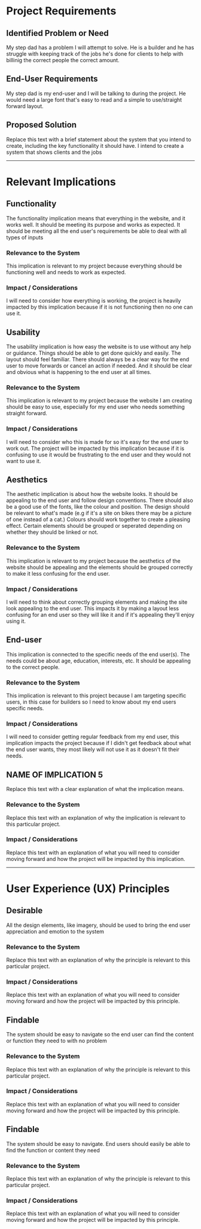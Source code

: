 # Project Requirements

## Identified Problem or Need

My step dad has a problem I will attempt to solve. He is a builder and he has struggle with keeping track of the jobs he's done for clients to help with billinig the correct people the correct amount.

## End-User Requirements

My step dad is my end-user and I will be talking to during the project. He would need a large font that's easy to read and a simple to use/straight forward layout.

## Proposed Solution

Replace this text with a brief statement about the system that you intend to create, including the key functionality it should have.
I intend to create a system that shows clients and the jobs 


---

# Relevant Implications

## Functionality

The functionality implication means that everything in the website, and it works well. It should be meeting its purpose and works as expected. It should be meeting all the end user's requirements be able to deal with all types of inputs

### Relevance to the System

This implication is relevant to my project because everything should be functioning well and needs to work as expected.

### Impact / Considerations

I will need to consider how everything is working, the project is heavily impacted by this implication because if it is not functioning then no one can use it.



## Usability

The usability implication is how easy the website is to use without any help or guidance. Things should be able to get done quickly and easily. The layout should feel familiar. There should always be a clear way for the end user to move forwards or cancel an action if needed. And it should be clear  and obvious what is happening to the end user at all times.

### Relevance to the System

This implication is relevant to my project because the website I am creating should be easy to use, especially for my end user who needs something straight forward.

### Impact / Considerations

I will need to consider who this is made for so it's easy for the end user to work out. The project will be impacted by this implication because if it is confusing to use it would be frustrating to the end user and they would not want to use it.



## Aesthetics

The aesthetic implication is about how the website looks. It should be appealing to the end user and follow design conventions. There should also be a good use of the fonts, like the colour and position. The design should be relevant to what's made (e.g if it's a site on bikes there may be a picture of one instead of a cat.) Colours should work together to create a pleasing effect. Certain elements should be grouped or seperated depending on whether they should be linked or not.

### Relevance to the System

This implication is relevant to my project because the aesthetics of the website should be appealing and the elements should be grouped correctly to make it less confusing for the end user.

### Impact / Considerations

I will need to think about correctly grouping elements and making the site look appealing to the end user. This impacts it by making a layout less confusing for an end user so they will like it and if it's appealing they'll enjoy using it.



## End-user

This implication is connected to the specific needs of the end user(s). The needs could be about age, education, interests, etc. It should be appealing to the correct  people.

### Relevance to the System

This implication is relevant to this project because I am targeting specific users, in this case for builders so I need to know about my end users specific needs.

### Impact / Considerations

I will need to consider getting regular feedback from my end user, this implication impacts the project because if I didn't get feedback about what the end user wants, they most likely will not use it as it doesn't fit their needs.



## NAME OF IMPLICATION 5

Replace this text with a clear explanation of what the implication means.

### Relevance to the System

Replace this text with an explanation of why the implication is relevant to this particular project.

### Impact / Considerations

Replace this text with an explanation of what you will need to consider moving forward and how the project will be impacted by this implication.


---

# User Experience (UX) Principles

## Desirable

All the design elements, like imagery, should be used to bring the end user appreciation and emotion to the system

### Relevance to the System

Replace this text with an explanation of why the principle is relevant to this particular project.

### Impact / Considerations

Replace this text with an explanation of what you will need to consider moving forward and how the project will be impacted by this principle.


## Findable

The system should be easy to navigate so the end user can find the content or function they need to with no problem

### Relevance to the System

Replace this text with an explanation of why the principle is relevant to this particular project.

### Impact / Considerations

Replace this text with an explanation of what you will need to consider moving forward and how the project will be impacted by this principle.


## Findable

The system should be easy to navigate. End users should easily be able to find the function or content they need

### Relevance to the System

Replace this text with an explanation of why the principle is relevant to this particular project.

### Impact / Considerations

Replace this text with an explanation of what you will need to consider moving forward and how the project will be impacted by this principle.

